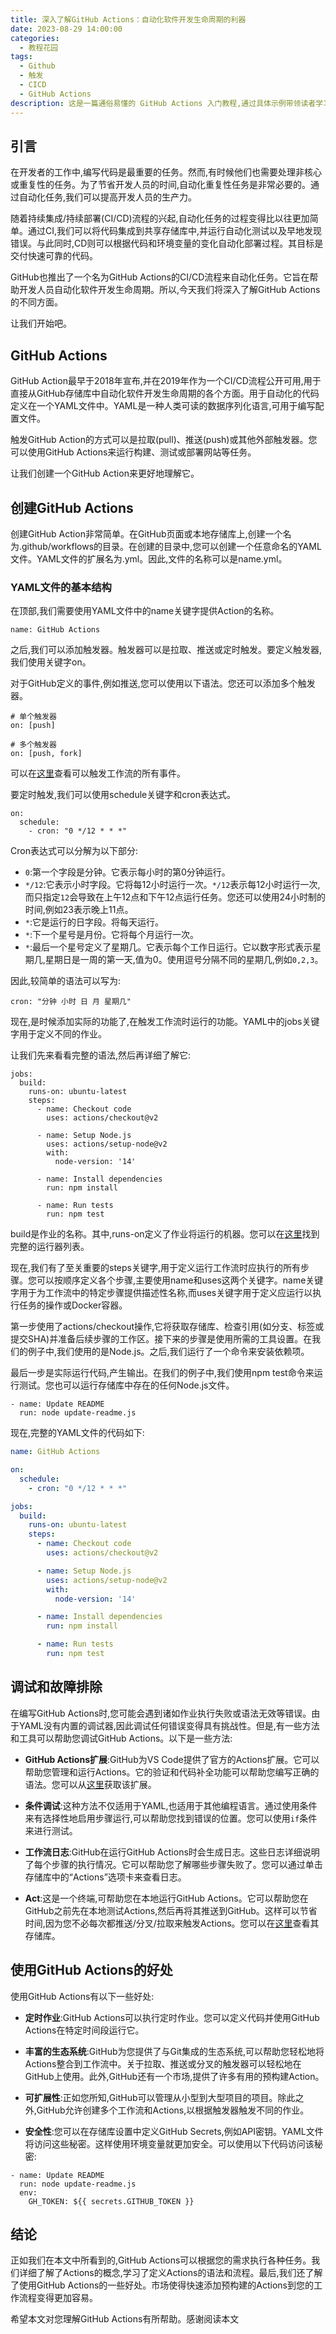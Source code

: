 ```yaml
---
title: 深入了解GitHub Actions：自动化软件开发生命周期的利器
date: 2023-08-29 14:00:00
categories:
  - 教程花园
tags:
  - Github
  - 触发
  - CICD
  - GitHub Actions
description: 这是一篇通俗易懂的 GitHub Actions 入门教程,通过具体示例带领读者学习如何利用它来自动化软件开发流程。
---
```


## 引言

在开发者的工作中,编写代码是最重要的任务。然而,有时候他们也需要处理非核心或重复性的任务。为了节省开发人员的时间,自动化重复性任务是非常必要的。通过自动化任务,我们可以提高开发人员的生产力。

随着持续集成/持续部署(CI/CD)流程的兴起,自动化任务的过程变得比以往更加简单。通过CI,我们可以将代码集成到共享存储库中,并运行自动化测试以及早地发现错误。与此同时,CD则可以根据代码和环境变量的变化自动化部署过程。其目标是交付快速可靠的代码。

GitHub也推出了一个名为GitHub Actions的CI/CD流程来自动化任务。它旨在帮助开发人员自动化软件开发生命周期。所以,今天我们将深入了解GitHub Actions的不同方面。

让我们开始吧。

## GitHub Actions

GitHub Action最早于2018年宣布,并在2019年作为一个CI/CD流程公开可用,用于直接从GitHub存储库中自动化软件开发生命周期的各个方面。用于自动化的代码定义在一个YAML文件中。YAML是一种人类可读的数据序列化语言,可用于编写配置文件。

触发GitHub Action的方式可以是拉取(pull)、推送(push)或其他外部触发器。您可以使用GitHub Actions来运行构建、测试或部署网站等任务。

让我们创建一个GitHub Action来更好地理解它。

## 创建GitHub Actions

创建GitHub Action非常简单。在GitHub页面或本地存储库上,创建一个名为.github/workflows的目录。在创建的目录中,您可以创建一个任意命名的YAML文件。YAML文件的扩展名为.yml。因此,文件的名称可以是name.yml。

### YAML文件的基本结构

在顶部,我们需要使用YAML文件中的name关键字提供Action的名称。

```
name: GitHub Actions
```

之后,我们可以添加触发器。触发器可以是拉取、推送或定时触发。要定义触发器,我们使用关键字on。

对于GitHub定义的事件,例如推送,您可以使用以下语法。您还可以添加多个触发器。

```
# 单个触发器
on: [push]

# 多个触发器
on: [push, fork]
```

可以在[这里](https://docs.github.com/en/actions/learn-github-actions/events-that-trigger-workflows)查看可以触发工作流的所有事件。

要定时触发,我们可以使用schedule关键字和cron表达式。

```
on:
  schedule:
    - cron: "0 */12 * * *"
```

Cron表达式可以分解为以下部分:

- `0`:第一个字段是分钟。它表示每小时的第0分钟运行。
- `*/12`:它表示小时字段。它将每12小时运行一次。`*/12`表示每12小时运行一次,而只指定`12`会导致在上午12点和下午12点运行任务。您还可以使用24小时制的时间,例如23表示晚上11点。
- `*`:它是运行的日字段。将每天运行。
- `*`:下一个星号是月份。它将每个月运行一次。
- `*`:最后一个星号定义了星期几。它表示每个工作日运行。它以数字形式表示星期几,星期日是一周的第一天,值为0。使用逗号分隔不同的星期几,例如`0,2,3`。

因此,较简单的语法可以写为:

```
cron: "分钟 小时 日 月 星期几"
```

现在,是时候添加实际的功能了,在触发工作流时运行的功能。YAML中的jobs关键字用于定义不同的作业。

让我们先来看看完整的语法,然后再详细了解它:

```
jobs:
  build:
    runs-on: ubuntu-latest
    steps:
      - name: Checkout code
        uses: actions/checkout@v2

      - name: Setup Node.js
        uses: actions/setup-node@v2
        with:
          node-version: '14'

      - name: Install dependencies
        run: npm install

      - name: Run tests
        run: npm test
```

build是作业的名称。其中,runs-on定义了作业将运行的机器。您可以在[这里](https://docs.github.com/en/actions/using-github-hosted-runners/about-github-hosted-runners)找到完整的运行器列表。


现在,我们有了至关重要的steps关键字,用于定义运行工作流时应执行的所有步骤。您可以按顺序定义各个步骤,主要使用name和uses这两个关键字。name关键字用于为工作流中的特定步骤提供描述性名称,而uses关键字用于定义应运行以执行任务的操作或Docker容器。


第一步使用了actions/checkout操作,它将获取存储库、检查引用(如分支、标签或提交SHA)并准备后续步骤的工作区。接下来的步骤是使用所需的工具设置。在我们的例子中,我们使用的是Node.js。之后,我们运行了一个命令来安装依赖项。


最后一步是实际运行代码,产生输出。在我们的例子中,我们使用npm test命令来运行测试。您也可以运行存储库中存在的任何Node.js文件。

```
- name: Update README
  run: node update-readme.js
```

现在,完整的YAML文件的代码如下:

```yaml
name: GitHub Actions

on:
  schedule:
    - cron: "0 */12 * * *"

jobs:
  build:
    runs-on: ubuntu-latest
    steps:
      - name: Checkout code
        uses: actions/checkout@v2

      - name: Setup Node.js
        uses: actions/setup-node@v2
        with:
          node-version: '14'

      - name: Install dependencies
        run: npm install

      - name: Run tests
        run: npm test
```

## 调试和故障排除

在编写GitHub Actions时,您可能会遇到诸如作业执行失败或语法无效等错误。由于YAML没有内置的调试器,因此调试任何错误变得具有挑战性。但是,有一些方法和工具可以帮助您调试GitHub Actions。以下是一些方法:

- **GitHub Actions扩展**:GitHub为VS Code提供了官方的Actions扩展。它可以帮助您管理和运行Actions。它的验证和代码补全功能可以帮助您编写正确的语法。您可以从[这里](https://marketplace.visualstudio.com/items?itemName=cschleiden.vscode-github-actions)获取该扩展。

- **条件调试**:这种方法不仅适用于YAML,也适用于其他编程语言。通过使用条件来有选择性地启用步骤运行,可以帮助您找到错误的位置。您可以使用`if`条件来进行测试。

- **工作流日志**:GitHub在运行GitHub Actions时会生成日志。这些日志详细说明了每个步骤的执行情况。它可以帮助您了解哪些步骤失败了。您可以通过单击存储库中的“Actions”选项卡来查看日志。

- **Act**:这是一个终端,可帮助您在本地运行GitHub Actions。它可以帮助您在GitHub之前先在本地测试Actions,然后再将其推送到GitHub。这样可以节省时间,因为您不必每次都推送/分叉/拉取来触发Actions。您可以在[这里](https://github.com/nektos/act)查看其存储库。

## 使用GitHub Actions的好处

使用GitHub Actions有以下一些好处:

- **定时作业**:GitHub Actions可以执行定时作业。您可以定义代码并使用GitHub Actions在特定时间段运行它。

- **丰富的生态系统**:GitHub为您提供了与Git集成的生态系统,可以帮助您轻松地将Actions整合到工作流中。关于拉取、推送或分叉的触发器可以轻松地在GitHub上使用。此外,GitHub还有一个市场,提供了许多有用的预构建Action。

- **可扩展性**:正如您所知,GitHub可以管理从小型到大型项目的项目。除此之外,GitHub允许创建多个工作流和Actions,以根据触发器触发不同的作业。

- **安全性**:您可以在存储库设置中定义GitHub Secrets,例如API密钥。YAML文件将访问这些秘密。这样使用环境变量就更加安全。可以使用以下代码访问该秘密:

```
- name: Update README
  run: node update-readme.js
  env:
    GH_TOKEN: ${{ secrets.GITHUB_TOKEN }}
```

## 结论

正如我们在本文中所看到的,GitHub Actions可以根据您的需求执行各种任务。我们详细了解了Actions的概念,学习了定义Actions的语法和流程。最后,我们还了解了使用GitHub Actions的一些好处。市场使得快速添加预构建的Actions到您的工作流程变得更加容易。

希望本文对您理解GitHub Actions有所帮助。感谢阅读本文